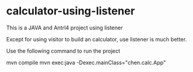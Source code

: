 # calculator-using-listener
This is a JAVA and Antrl4 project using listener

Except for using visitor to build an calculator, use listener is much better.

Use the following command to run the project

mvn compile
mvn exec:java -Dexec.mainClass="chen.calc.App"
